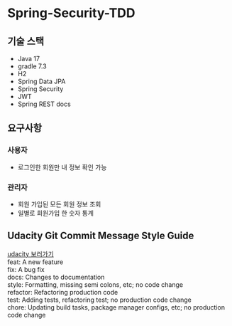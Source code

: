 # Spring-Security-TDD

## 기술 스택
- Java 17
- gradle 7.3
- H2
- Spring Data JPA
- Spring Security
- JWT
- Spring REST docs

## 요구사항
### 사용자
- 로그인한 회원만 내 정보 확인 가능
### 관리자
- 회원 가입된 모든 회원 정보 조회
- 일별로 회원가입 한 숫자 통계


## Udacity Git Commit Message Style Guide
[udacity 보러가기](https://udacity.github.io/git-styleguide/)   
feat: A new feature   
fix: A bug fix   
docs: Changes to documentation   
style: Formatting, missing semi colons, etc; no code change   
refactor: Refactoring production code   
test: Adding tests, refactoring test; no production code change   
chore: Updating build tasks, package manager configs, etc; no production code change   
